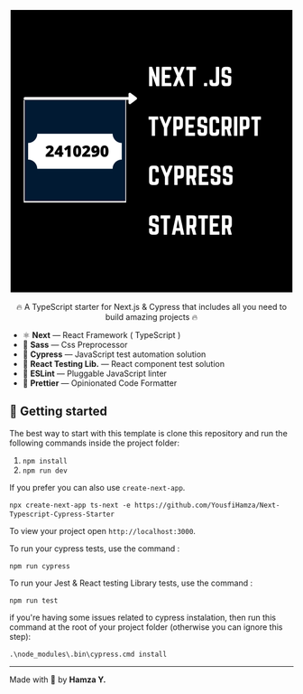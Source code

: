 <p align="center">
  <img src="public/NextTypescriptCypressStarter.png" alt="Next.js TypeScript Cypress Starter">
</p>

<p align="center"> 🔥 A TypeScript starter for Next.js & Cypress that includes all you need to build amazing projects 🔥 </p>

- ⚛️ **Next** — React Framework ( TypeScript )
- 🌸 **Sass** — Css Preprocessor
- 🧪 **Cypress** — JavaScript test automation solution
- 🔬 **React Testing Lib.** — React component test solution
- 📏 **ESLint** — Pluggable JavaScript linter
- 💖 **Prettier** — Opinionated Code Formatter

## 🚀 Getting started

The best way to start with this template is clone this repository and run the following commands inside the project folder:

1. `npm install`
2. `npm run dev`

If you prefer you can also use `create-next-app`.

```
npx create-next-app ts-next -e https://github.com/YousfiHamza/Next-Typescript-Cypress-Starter
```

To view your project open `http://localhost:3000`.

To run your cypress tests, use the command :

    npm run cypress

To run your Jest & React testing Library tests, use the command :

    npm run test

if you're having some issues related to cypress instalation, then run this command at the root of your project folder (otherwise you can ignore this step):

    .\node_modules\.bin\cypress.cmd install

---

Made with 💛 by <strong>Hamza Y.</strong>

